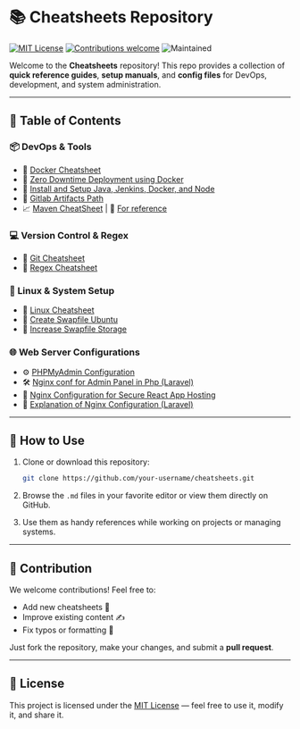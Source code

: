 # 📚 Cheatsheets Repository

[![MIT License](https://img.shields.io/badge/license-MIT-blue.svg)](LICENSE)
[![Contributions welcome](https://img.shields.io/badge/contributions-welcome-brightgreen.svg)](CONTRIBUTING.md)
![Maintained](https://img.shields.io/badge/status-maintained-brightgreen)

Welcome to the **Cheatsheets** repository! This repo provides a collection of **quick reference guides**, **setup manuals**, and **config files** for DevOps, development, and system administration.

---

## 📂 Table of Contents

### 📦 DevOps & Tools

* 🔧 [Docker Cheatsheet](Docker%20cheatsheet.md)
* 🚀 [Zero Downtime Deployment using Docker](Zero%20Downtime%20Deployment%20using%20Docker.md)
* 🐘 [Install and Setup Java, Jenkins, Docker, and Node](Install%20and%20Setup%20Java%2C%20jenkins%2C%20Docker%2C%20and%20Node.md)
* 🧪 [Gitlab Artifacts Path](Gitlab%20Artifacts%20Path.md)
* 📈 [Maven CheatSheet](Maven%20CheatSheet.md) | 📄 [For reference](https://www.jrebel.com/blog/maven-cheat-sheet)

### 💻 Version Control & Regex

* 🔀 [Git Cheatsheet](Git%20Cheatsheet.md)
* 🧵 [Regex Cheatsheet](Regex%20Cheatsheet.md)

### 🐧 Linux & System Setup

* 🐚 [Linux Cheatsheet](Linux%20Cheatsheet.md)
* 💾 [Create Swapfile Ubuntu](Create%20Swapfile%20Ubuntu.md)
* 📏 [Increase Swapfile Storage](Increase%20swapfile%20storage.md)

### 🌐 Web Server Configurations

* ⚙️ [PHPMyAdmin Configuration](phpmyadmin_conf.md)
* 🛠️ [Nginx conf for Admin Panel in Php (Laravel)](Nginx%20conf%20for%20Admin%20Panel%20in%20Php%28%20Laravel%20%29.md)
* 🔐 [Nginx Configuration for Secure React App Hosting](Nginx%20Configuration%20for%20Secure%20React%20App%20Hosting.md)
* 📜 [Explanation of Nginx Configuration (Laravel)](Expalnation%20of%20nginx%20configuration%20%28laravel%29%20.md)

---

## 📘 How to Use

1. Clone or download this repository:

   ```bash
   git clone https://github.com/your-username/cheatsheets.git
   ```
2. Browse the `.md` files in your favorite editor or view them directly on GitHub.
3. Use them as handy references while working on projects or managing systems.

---

## 🤝 Contribution

We welcome contributions! Feel free to:

* Add new cheatsheets 📄
* Improve existing content ✍️
* Fix typos or formatting 🎨

Just fork the repository, make your changes, and submit a **pull request**.

---

## 📄 License

This project is licensed under the [MIT License](LICENSE) — feel free to use it, modify it, and share it.
